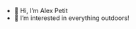 - 👋 Hi, I’m Alex Petit
- 👀 I’m interested in everything outdoors!


<!---
alexpetit6/alexpetit6 is a ✨ special ✨ repository because its `README.md` (this file) appears on your GitHub profile.
You can click the Preview link to take a look at your changes.
--->
